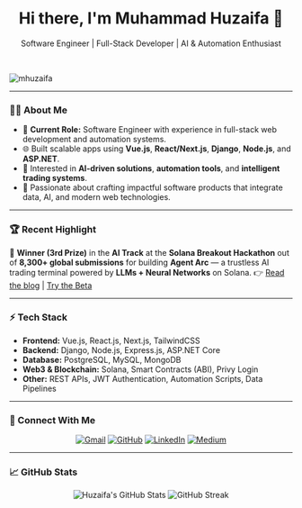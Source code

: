 <h1 align="center">Hi there, I'm Muhammad Huzaifa 👋</h1>
<p align="center">Software Engineer | Full-Stack Developer | AI & Automation Enthusiast</p>
<br>

<p align="left">
  <img src="https://komarev.com/ghpvc/?username=huzaifa620&label=Profile%20views&color=0e75b6&style=flat" alt="mhuzaifa" />
</p>

---

### 👨‍💻 About Me

- 💼 **Current Role:** Software Engineer with experience in full-stack web development and automation systems.
- 🌐 Built scalable apps using **Vue.js**, **React/Next.js**, **Django**, **Node.js**, and **ASP.NET**.
- 🧠 Interested in **AI-driven solutions**, **automation tools**, and **intelligent trading systems**.
- 🎯 Passionate about crafting impactful software products that integrate data, AI, and modern web technologies.

---

### 🏆 Recent Highlight

🚀 **Winner (3rd Prize)** in the **AI Track** at the **Solana Breakout Hackathon** out of **8,300+ global submissions** for building **Agent Arc** — a trustless AI trading terminal powered by **LLMs + Neural Networks** on Solana.
👉 [Read the blog](https://medium.com/@huzaifa6201/building-agent-arc-a-trustless-ai-trading-terminal-on-solana-ff98c6f02b13) | [Try the Beta](https://beta.agentarc.ai/)

---

### ⚡ Tech Stack

- **Frontend:** Vue.js, React.js, Next.js, TailwindCSS
- **Backend:** Django, Node.js, Express.js, ASP.NET Core
- **Database:** PostgreSQL, MySQL, MongoDB
- **Web3 & Blockchain:** Solana, Smart Contracts (ABI), Privy Login
- **Other:** REST APIs, JWT Authentication, Automation Scripts, Data Pipelines

---

### 🔗 Connect With Me

<p align="center">
  <a href="mailto:huzaifa62012@gmail.com"><img src="https://img.icons8.com/bubbles/50/000000/gmail.png" alt="Gmail"/></a>
  <a href="https://github.com/huzaifa620"><img src="https://img.icons8.com/bubbles/50/000000/github.png" alt="GitHub"/></a>
  <a href="https://www.linkedin.com/in/muhammad-huzaifa-2a3821249/"><img src="https://img.icons8.com/bubbles/50/000000/linkedin.png" alt="LinkedIn"/></a>
  <a href="https://medium.com/@huzaifa6201"><img src="https://img.icons8.com/?size=50&id=59813&format=png" alt="Medium"/></a>
</p>

---

### 📈 GitHub Stats

<p align="center">
  <img src="https://github-readme-stats.vercel.app/api?username=huzaifa620&show_icons=true&theme=radical" alt="Huzaifa's GitHub Stats" />
  <img src="https://github-readme-streak-stats.herokuapp.com/?user=huzaifa620&theme=radical" alt="GitHub Streak" />
</p>
